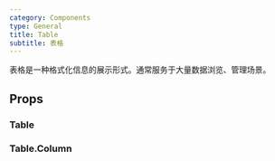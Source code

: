 ```yaml
---
category: Components
type: General
title: Table
subtitle: 表格
---
```


表格是一种格式化信息的展示形式。通常服务于大量数据浏览、管理场景。

## Props
### Table
### Table.Column